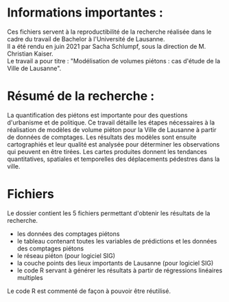 # Informations importantes :
Ces fichiers servent à la reproductibilité de la recherche réalisée dans le cadre du travail de Bachelor à l'Université de Lausanne.  
Il a été rendu en juin 2021 par Sacha Schlumpf, sous la direction de M. Christian Kaiser.  
Le travail a pour titre : "Modélisation de volumes piétons : cas d'étude de la Ville de Lausanne".

# Résumé de la recherche :
La quantification des piétons est importante pour des questions d'urbanisme et de
politique. Ce travail détaille les étapes nécessaires à la réalisation de modèles de volume
piéton pour la Ville de Lausanne à partir de données de comptages. Les résultats des
modèles sont ensuite cartographiés et leur qualité est analysée pour déterminer les
observations qui peuvent en être tirées. Les cartes produites donnent les tendances
quantitatives, spatiales et temporelles des déplacements pédestres dans la ville.

# Fichiers
Le dossier contient les 5 fichiers permettant d'obtenir les résultats de la recherche.
- les données des comptages piétons
- le tableau contenant toutes les variables de prédictions et les données des comptages piétons
- le réseau piéton (pour logiciel SIG)
- la couche points des lieux importants de Lausanne (pour logiciel SIG)
- le code R servant à générer les résultats à partir de régressions linéaires multiples

Le code R est commenté de façon à pouvoir être réutilisé.
